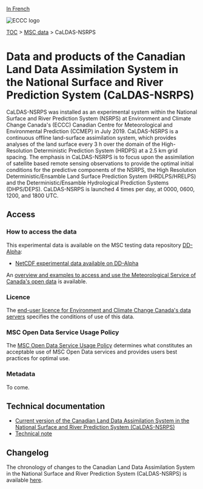 [In French](readme_caldas-nsrps_fr.md)

![ECCC logo](../../img_eccc-logo.png)

[TOC](../../readme_en.md) > [MSC data](../readme_en.md) > CaLDAS-NSRPS

# Data and products of the Canadian Land Data Assimilation System in the National Surface and River Prediction System (CaLDAS-NSRPS) 

CaLDAS-NSRPS was installed as an experimental system within the National Surface and River Prediction System (NSRPS) at Environment and Climate Change Canada's (ECCC) Canadian Centre for Meteorological and Environmental Prediction (CCMEP) in July 2019. CaLDAS-NSRPS is a continuous offline land-surface assimilation system, which provides analyses of the land surface every 3 h over the domain of the High-Resolution Deterministic Prediction System (HRDPS) at a 2.5 km grid spacing. The emphasis in CaLDAS-NSRPS is to focus upon the assimilation of satellite based remote sensing observations to provide the optimal initial conditions for the predictive components of the NSRPS, the High Resolution Deterministic/Ensamble Land Surface Prediction System (HRDLPS/HRELPS) and the Deterministic/Ensamble Hydrological Prediction Systems (DHPS/DEPS). CaLDAS-NSRPS is launched 4 times per day, at 0000, 0600, 1200, and 1800 UTC.

## Access

### How to access the data 

This experimental data is available on the MSC testing data repository [DD-Alpha](../../msc-datamart/readme_en.md):

* [NetCDF experimental data available on DD-Alpha](readme_caldas-nsrps-datamart_en.md) 

An [overview and examples to access and use the Meteorological Service of Canada's open data](../../usage/readme_en.md) is available.

### Licence

The [end-user licence for Environment and Climate Change Canada's data servers](../../licence/readme_en.md) specifies the conditions of use of this data.

### MSC Open Data Service Usage Policy

The [MSC Open Data Service Usage Policy](../../usage-policy/readme_en.md) determines what constitutes an acceptable use of MSC Open Data services and provides users best practices for optimal use.

### Metadata

To come.

## Technical documentation

* [Current version of the Canadian Land Data Assimilation System in the National Surface and River Prediction System (CaLDAS-NSRPS)](https://collaboration.cmc.ec.gc.ca/cmc/cmoi/product_guide/docs/fact_sheets/factsheet_caldas-nsrps-310_e.pdf)
* [Technical note](https://collaboration.cmc.ec.gc.ca/cmc/CMOI/product_guide/docs/tech_notes/technote_caldas-nsrps_en.pdf)

## Changelog 

The chronology of changes to the Canadian Land Data Assimilation System in the National Surface and River Prediction System (CaLDAS-NSRPS) is available [here](changelog_caldas-nsrps_en.md).

